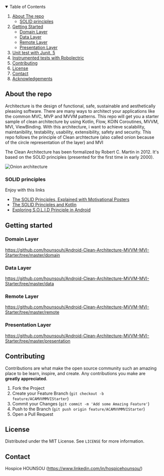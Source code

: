 <!-- TABLE OF CONTENTS -->
<details open="open">
  <summary>Table of Contents</summary>
  <ol>
    <li>
      <a href="#about-the-repo">About The repo</a>
      <ul>
        <li><a href="#solid-principles">SOLID principles</a></li>
      </ul>
    </li>
    <li>
      <a href="#getting-started">Getting Started</a>
      <ul>
        <li><a href="#domainlayer">Domain Layer</a></li>
        <li><a href="#datalayer">Data Layer</a></li>
        <li><a href="#remotelayer">Remote Layer</a></li>
        <li><a href="#presentation">Presentation Layer</a></li>
      </ul>
    </li>
    <li><a href="#unittest">Unit test with Junit. 5</a></li>
    <li><a href="#instrumentedtests">Instrumented tests with Robolectric</a></li>
    <li><a href="#contributing">Contributing</a></li>
    <li><a href="#license">License</a></li>
    <li><a href="#contact">Contact</a></li>
    <li><a href="#acknowledgements">Acknowledgements</a></li>
  </ol>
</details>

## About the repo
Architecture is the design of functional, safe, sustainable and aesthetically pleasing software. 
There are many ways to architect your applications like the common MVC, MVP and MVVM patterns. 
This repo will get you a starter sample of clean architecture by using Kotlin, Flow, KOIN Coroutines, MVVM, MVI, ViewBinding.
With this architecture, i want to achieve  scalability, maintanibility, testability, usability, extensibility, safety and security.
This repo follows the principle of Clean archtecture (also called onion because of the circle representation of the layer) and MVI

The Clean Architecture has been formalized by Robert C. Martin in 2012. It's based on the SOLID principles (presented for the first time in early 2000).

![Onion architecture](https://mk0fivefiveagen2f17j.kinstacdn.com/wp-content/uploads/2016/11/Graph-1.png)

### SOLID principles
Enjoy with this links
* [The SOLID Principles, Explained with Motivational Posters](https://docs.microsoft.com/en-us/archive/blogs/cdndevs/the-solid-principles-explained-with-motivational-posters)
* [The SOLID Principles and Kotlin](https://blog.joshua-greenwood.com/the-solid-principles-and-kotlin/)
* [Exploring S.O.L.I.D Principle in Android](https://proandroiddev.com/exploring-s-o-l-i-d-principle-in-android-a90947f57cf0)



## Getting started

### Domain Layer
https://github.com/hounsouh/Android-Clean-Architecture-MVVM-MVI-Starter/tree/master/domain

### Data Layer
https://github.com/hounsouh/Android-Clean-Architecture-MVVM-MVI-Starter/tree/master/data

### Remote Layer
https://github.com/hounsouh/Android-Clean-Architecture-MVVM-MVI-Starter/tree/master/remote

### Presentation Layer
https://github.com/hounsouh/Android-Clean-Architecture-MVVM-MVI-Starter/tree/master/presentation


## Contributing

Contributions are what make the open source community such an amazing place to be learn, inspire, and create. Any contributions you make are **greatly appreciated**.

1. Fork the Project
2. Create your Feature Branch (`git checkout -b feature/ACAMVVMMVIStarter`)
3. Commit your Changes (`git commit -m 'Add some Amazing Feature'`)
4. Push to the Branch (`git push origin feature/ACAMVVMMVIStarter`)
5. Open a Pull Request



<!-- LICENSE -->
## License

Distributed under the MIT License. See `LICENSE` for more information.



<!-- CONTACT -->
## Contact

Hospice HOUNSOU (https://www.linkedin.com/in/hospicehounsou/) 


